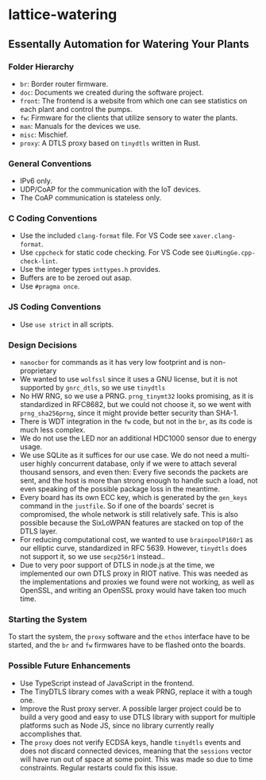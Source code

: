 # lattice-watering

## Essentally Automation for Watering Your Plants

### Folder Hierarchy

- `br`: Border router firmware.
- `doc`: Documents we created during the software project.
- `front`: The frontend is a website from which one can see statistics on each plant and control the pumps.
- `fw`: Firmware for the clients that utilize sensory to water the plants.
- `man`: Manuals for the devices we use.
- `misc`: Mischief.
- `proxy`: A DTLS proxy based on `tinydtls` written in Rust.

### General Conventions

- IPv6 only.
- UDP/CoAP for the communication with the IoT devices.
- The CoAP communication is stateless only.

### C Coding Conventions

- Use the included `clang-format` file. For VS Code see `xaver.clang-format`.
- Use `cppcheck` for static code checking. For VS Code see `QiuMingGe.cpp-check-lint`.
- Use the integer types `inttypes.h` provides.
- Buffers are to be zeroed out asap.
- Use `#pragma once`.

### JS Coding Conventions

- Use `use strict` in all scripts.

### Design Decisions

- `nanocbor` for commands as it has very low footprint and is non-proprietary
- We wanted to use `wolfssl` since it uses a GNU license, but it is not supported by `gnrc_dtls`, so we use `tinydtls`
- No HW RNG, so we use a PRNG. `prng_tinymt32` looks promising, as it is standardized in RFC8682, but we could not choose it, so we went with `prng_sha256prng`, since it might provide better security than SHA-1.
- There is WDT integration in the `fw` code, but not in the `br`, as its code is much less complex.
- We do not use the LED nor an additional HDC1000 sensor due to energy usage.
- We use SQLite as it suffices for our use case. We do not need a multi-user highly concurrent database, only if we were to attach several thousand sensors, and even then: Every five seconds the packets are sent, and the host is more than strong enough to handle such a load, not even speaking of the possible package loss in the meantime.
- Every board has its own ECC key, which is generated by the `gen_keys` command in the `justfile`. So if one of the boards' secret is compromised, the whole network is still relatively safe. This is also possible because the SixLoWPAN features are stacked on top of the DTLS layer.
- For reducing computational cost, we wanted to use `brainpoolP160r1` as our elliptic curve, standardized in RFC 5639. However, `tinydtls` does not support it, so we use `secp256r1` instead..
- Due to very poor support of DTLS in node.js at the time, we implemented our own DTLS proxy in RIOT native. This was needed as the implementations and proxies we found were not working, as well as OpenSSL, and writing an OpenSSL proxy would have taken too much time.

### Starting the System

To start the system, the `proxy` software and the `ethos` interface have to be started, and the `br` and `fw` firmwares have to be flashed onto the boards.

### Possible Future Enhancements

- Use TypeScript instead of JavaScript in the frontend.
- The TinyDTLS library comes with a weak PRNG, replace it with a tough one.
- Improve the Rust proxy server. A possible larger project could be to build a very good and easy to use DTLS library with support for multiple platforms such as Node JS, since no library currently really accomplishes that.
- The `proxy` does not verify ECDSA keys, handle `tinydtls` events and does not discard connected devices, meaning that the `sessions` vector will have run out of space at some point. This was made so due to time constraints. Regular restarts could fix this issue.
